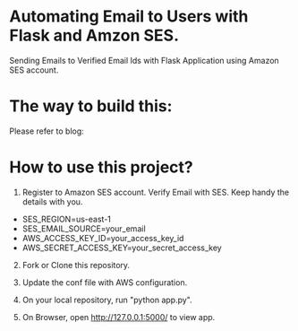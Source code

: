 Automating Email to Users with Flask and Amzon SES.
===================================================

Sending Emails to Verified Email Ids with Flask Application using Amazon SES account.

The way to build this:
======================

Please refer to blog:

How to use this project?
========================
1. Register to Amazon SES account. Verify Email with SES. Keep handy the details with you.

- SES_REGION=us-east-1
- SES_EMAIL_SOURCE=your_email
- AWS_ACCESS_KEY_ID=your_access_key_id
- AWS_SECRET_ACCESS_KEY=your_secret_access_key

2. Fork or Clone this repository.

3. Update the conf file with AWS configuration.

4. On your local repository, run "python app.py".

5. On Browser, open http://127.0.0.1:5000/ to view app.

